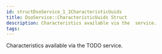 ```yaml
---
id: structDsoService_1_1CharacteristicUuids
title: DsoService::CharacteristicUuids Struct
description: Characteristics available via the  service.
tags:
---
```

Characteristics available via the TODO service.
